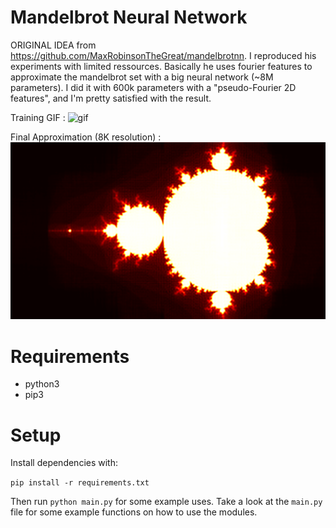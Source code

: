 # Mandelbrot Neural Network

ORIGINAL IDEA from https://github.com/MaxRobinsonTheGreat/mandelbrotnn.
I reproduced his experiments with limited ressources. Basically he uses fourier features to approximate the mandelbrot set with a big neural network (~8M parameters). I did it with 600k parameters with a "pseudo-Fourier 2D features", and I'm pretty satisfied with the result.

Training GIF :
![gif](videos\PseudoFourier2D.gif)

Final Approximation (8K resolution) :
![img](captures\images\PseudoFourier2D.png)

# Requirements
- python3
- pip3

# Setup
Install dependencies with:

`pip install -r requirements.txt`

Then run `python main.py` for some example uses. Take a look at the `main.py` file for some example functions on how to use the modules.

